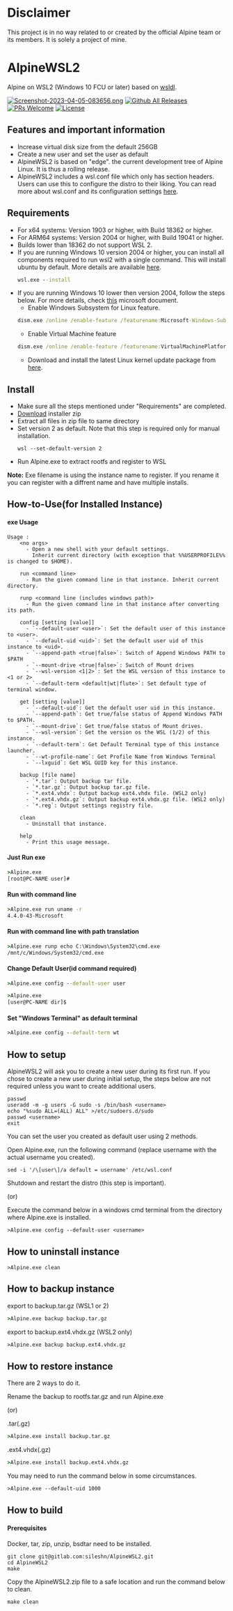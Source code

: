 # Disclaimer

This project is in no way related to or created by the official Alpine team or its members. It is solely a project of mine.

# AlpineWSL2
Alpine on WSL2 (Windows 10 FCU or later) based on [wsldl](https://github.com/yuk7/wsldl).

[![Screenshot-2023-04-05-083656.png](https://i.postimg.cc/yxMD14yf/Screenshot-2023-04-05-083656.png)](https://postimg.cc/zHkz7QMW)
[![Github All Releases](https://img.shields.io/github/downloads/sileshn/AlpineWSL2/total.svg?style=flat-square)](https://github.com/sileshn/AlpineWSL2/releases)
[![PRs Welcome](https://img.shields.io/badge/PRs-welcome-brightgreen.svg?style=flat-square)](http://makeapullrequest.com) [![License](https://img.shields.io/github/license/sileshn/AlpineWSL2.svg?style=flat-square)](https://github.com/sileshn/AlpineWSL2/blob/main/LICENSE)

## Features and important information
* Increase virtual disk size from the default 256GB
* Create a new user and set the user as default
* AlpineWSL2 is based on "edge". the current development tree of Alpine Linux. It is thus a rolling release.
* AlpineWSL2 includes a wsl.conf file which only has section headers. Users can use this to configure the distro to their liking. You can read more about wsl.conf and its configuration settings [here](https://docs.microsoft.com/en-us/windows/wsl/wsl-config).

## Requirements
* For x64 systems: Version 1903 or higher, with Build 18362 or higher.
* For ARM64 systems: Version 2004 or higher, with Build 19041 or higher.
* Builds lower than 18362 do not support WSL 2.
* If you are running Windows 10 version 2004 or higher, you can install all components required to run wsl2 with a single command. This will install ubuntu by default. More details are available [here](https://devblogs.microsoft.com/commandline/install-wsl-with-a-single-command-now-available-in-windows-10-version-2004-and-higher/).
	```cmd
	wsl.exe --install
	```
* If you are running Windows 10 lower then version 2004, follow the steps below. For more details, check [this](https://docs.microsoft.com/en-us/windows/wsl/install-manual) microsoft document.
	* Enable Windows Subsystem for Linux feature.
	```cmd
	dism.exe /online /enable-feature /featurename:Microsoft-Windows-Subsystem-Linux /all /norestart
	```
	* Enable Virtual Machine feature
	```cmd
	dism.exe /online /enable-feature /featurename:VirtualMachinePlatform /all /norestart
	```
	* Download and install the latest Linux kernel update package from [here](https://wslstorestorage.blob.core.windows.net/wslblob/wsl_update_x64.msi).

## Install
* Make sure all the steps mentioned under "Requirements" are completed.
* [Download](https://github.com/sileshn/AlpineWSL2/releases/latest) installer zip
* Extract all files in zip file to same directory
* Set version 2 as default. Note that this step is required only for manual installation.
  ```dos
  wsl --set-default-version 2
  ```
* Run Alpine.exe to extract rootfs and register to WSL

**Note:**
Exe filename is using the instance name to register. If you rename it you can register with a diffrent name and have multiple installs.

## How-to-Use(for Installed Instance)
#### exe Usage
```
Usage :
    <no args>
      - Open a new shell with your default settings.
        Inherit current directory (with exception that %%USERPROFILE%% is changed to $HOME).

    run <command line>
      - Run the given command line in that instance. Inherit current directory.

    runp <command line (includes windows path)>
      - Run the given command line in that instance after converting its path.

    config [setting [value]]
      - `--default-user <user>`: Set the default user of this instance to <user>.
      - `--default-uid <uid>`: Set the default user uid of this instance to <uid>.
      - `--append-path <true|false>`: Switch of Append Windows PATH to $PATH
      - `--mount-drive <true|false>`: Switch of Mount drives
      - `--wsl-version <1|2>`: Set the WSL version of this instance to <1 or 2>
      - `--default-term <default|wt|flute>`: Set default type of terminal window.

    get [setting [value]]
      - `--default-uid`: Get the default user uid in this instance.
      - `--append-path`: Get true/false status of Append Windows PATH to $PATH.
      - `--mount-drive`: Get true/false status of Mount drives.
      - `--wsl-version`: Get the version os the WSL (1/2) of this instance.
      - `--default-term`: Get Default Terminal type of this instance launcher.
      - `--wt-profile-name`: Get Profile Name from Windows Terminal
      - `--lxguid`: Get WSL GUID key for this instance.

    backup [file name]
      - `*.tar`: Output backup tar file.
      - `*.tar.gz`: Output backup tar.gz file.
      - `*.ext4.vhdx`: Output backup ext4.vhdx file. (WSL2 only)
      - `*.ext4.vhdx.gz`: Output backup ext4.vhdx.gz file. (WSL2 only)
      - `*.reg`: Output settings registry file.

    clean
      - Uninstall that instance.

    help
      - Print this usage message.
```

#### Just Run exe
```cmd
>Alpine.exe
[root@PC-NAME user]#
```

#### Run with command line
```cmd
>Alpine.exe run uname -r
4.4.0-43-Microsoft
```

#### Run with command line with path translation
```cmd
>Alpine.exe runp echo C:\Windows\System32\cmd.exe
/mnt/c/Windows/System32/cmd.exe
```

#### Change Default User(id command required)
```cmd
>Alpine.exe config --default-user user

>Alpine.exe
[user@PC-NAME dir]$
```

#### Set "Windows Terminal" as default terminal
```cmd
>Alpine.exe config --default-term wt
```

## How to setup

AlpineWSL2 will ask you to create a new user during its first run. If you chose to create a new user during initial setup, the steps below are not required unless you want to create additional users.
```dos
passwd
useradd -m -g users -G sudo -s /bin/bash <username>
echo "%sudo ALL=(ALL) ALL" >/etc/sudoers.d/sudo
passwd <username>
exit
```

You can set the user you created as default user using 2 methods.

Open Alpine.exe, run the following command (replace username with the actual username you created).
```dos
sed -i '/\[user\]/a default = username' /etc/wsl.conf
```

Shutdown and restart the distro (this step is important).

(or)

Execute the command below in a windows cmd terminal from the directory where Alpine.exe is installed.
```dos
>Alpine.exe config --default-user <username>
```

## How to uninstall instance
```dos
>Alpine.exe clean

```

## How to backup instance
export to backup.tar.gz (WSL1 or 2)
```cmd
>Alpine.exe backup backup.tar.gz
```
export to backup.ext4.vhdx.gz  (WSL2 only)
```cmd
>Alpine.exe backup backup.ext4.vhdx.gz
```

## How to restore instance

There are 2 ways to do it. 

Rename the backup to rootfs.tar.gz and run Alpine.exe

(or)

.tar(.gz)
```cmd
>Alpine.exe install backup.tar.gz
```
.ext4.vhdx(.gz)
```cmd
>Alpine.exe install backup.ext4.vhdx.gz
```

You may need to run the command below in some circumstances.
```cmd
>Alpine.exe --default-uid 1000
```

## How to build

#### Prerequisites

Docker, tar, zip, unzip, bsdtar need to be installed.

```dos
git clone git@gitlab.com:sileshn/AlpineWSL2.git
cd AlpineWSL2
make

```
Copy the AlpineWSL2.zip file to a safe location and run the command below to clean.
```dos
make clean

```
